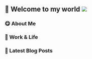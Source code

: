 ## 📌 Welcome to my world  ![](https://komarev.com/ghpvc/?username=LawyerLu&color=40c463)

### 😋 About Me



### 📂 Work & Life



### 📒 Latest Blog Posts



